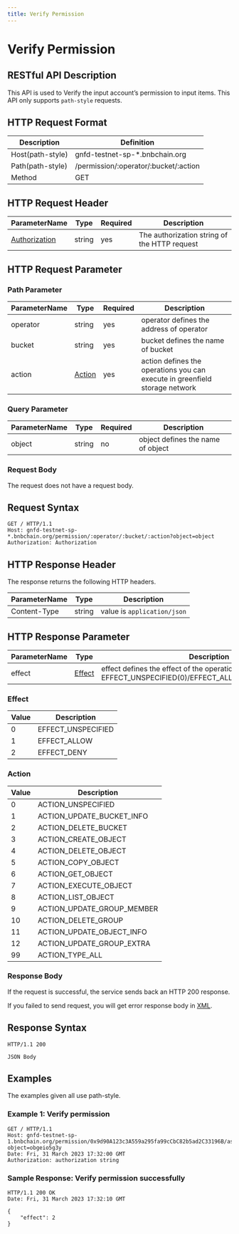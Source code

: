 ```yaml
---
title: Verify Permission
---
```


# Verify Permission

## RESTful API Description

This API is used to Verify the input account’s permission to input items. This API only supports `path-style` requests.

## HTTP Request Format

| Description      | Definition                             |
|------------------|----------------------------------------|
| Host(path-style) | gnfd-testnet-sp-*.bnbchain.org         |
| Path(path-style) | /permission/:operator/:bucket/:action  |
| Method           | GET                                    |

## HTTP Request Header

| ParameterName                                                      | Type   | Required | Description                                  |
|--------------------------------------------------------------------|--------|----------|----------------------------------------------|
| [Authorization](./referenece/gnfd_headers.md#authorization-header) | string | yes      | The authorization string of the HTTP request |
<!--TODO:Authorization is no longer needed in the next testnet release-->
## HTTP Request Parameter

### Path Parameter


| ParameterName | Type              | Required | Description                                                                 |
|---------------|-------------------|----------|-----------------------------------------------------------------------------|
| operator      | string            | yes      | operator defines the address of operator                                    |
| bucket        | string            | yes      | bucket defines the name of bucket                                           |
| action        | [Action](#action) | yes      | action defines the operations you can execute in greenfield storage network |

### Query Parameter


| ParameterName | Type      | Required | Description                       |
|---------------|-----------|----------|-----------------------------------|
| object        | string    | no       | object defines the name of object |

### Request Body

The request does not have a request body.

## Request Syntax

```HTTP
GET / HTTP/1.1
Host: gnfd-testnet-sp-*.bnbchain.org/permission/:operator/:bucket/:action?object=object
Authorization: Authorization
```

## HTTP Response Header

The response returns the following HTTP headers.

| ParameterName | Type   | Description                 |
|---------------|--------|-----------------------------|
| Content-Type  | string | value is `application/json` |

## HTTP Response Parameter

| ParameterName | Type              | Description                                                                                                         |
|---------------|-------------------|---------------------------------------------------------------------------------------------------------------------|
| effect        | [Effect](#effect) | effect defines the effect of the operation permission, include EFFECT_UNSPECIFIED(0)/EFFECT_ALLOW(1)/EFFECT_DENY(2) |

### Effect

| Value | Description         |
|-------|---------------------|
| 0     | EFFECT_UNSPECIFIED  |
| 1     | EFFECT_ALLOW        |
| 2     | EFFECT_DENY         |

### Action

| Value | Description                |
|-------|----------------------------|
| 0     | ACTION_UNSPECIFIED         |
| 1     | ACTION_UPDATE_BUCKET_INFO  |
| 2     | ACTION_DELETE_BUCKET       |
| 3     | ACTION_CREATE_OBJECT       |
| 4     | ACTION_DELETE_OBJECT       |
| 5     | ACTION_COPY_OBJECT         |
| 6     | ACTION_GET_OBJECT          |
| 7     | ACTION_EXECUTE_OBJECT      |
| 8     | ACTION_LIST_OBJECT         |
| 9     | ACTION_UPDATE_GROUP_MEMBER |
| 10    | ACTION_DELETE_GROUP        |
| 11    | ACTION_UPDATE_OBJECT_INFO  |
| 12    | ACTION_UPDATE_GROUP_EXTRA  |
| 99    | ACTION_TYPE_ALL            |

### Response Body

If the request is successful, the service sends back an HTTP 200 response.

If you failed to send request, you will get error response body in [XML](./sp_response.md#sp-error-response).

## Response Syntax

```HTTP
HTTP/1.1 200

JSON Body
```

## Examples

The examples given all use path-style.

### Example 1: Verify permission

```HTTP
GET / HTTP/1.1
Host: gnfd-testnet-sp-1.bnbchain.org/permission/0x9d90A123c3A559a295fa99cCbC82b5ad2C33196B/asnnv/6?object=obgeio5g3y
Date: Fri, 31 March 2023 17:32:00 GMT
Authorization: authorization string
```

### Sample Response: Verify permission successfully

```HTTP
HTTP/1.1 200 OK
Date: Fri, 31 March 2023 17:32:10 GMT

{
    "effect": 2
}
```
